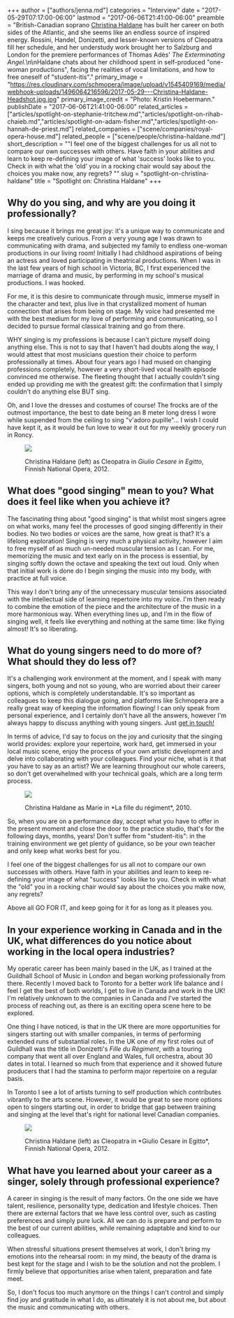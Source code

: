 +++
author = ["authors/jenna.md"]
categories = "Interview"
date = "2017-05-29T07:17:00-06:00"
lastmod = "2017-06-06T21:41:00-06:00"
preamble = "British-Canadian soprano [Christina Haldane](/scene/people/christina-haldane/) has built her career on both sides of the Atlantic, and she seems like an endless source of inspired energy. Rossini, Handel, Donizetti, and lesser-known versions of Cleopatra fill her schedule, and her understudy work brought her to Salzburg and London for the premiere performances of Thomas Adès' *The Exterminating Angel*.\n\nHaldane chats about her childhood spent in self-produced \"one-woman productions\", facing the realities of vocal limitations, and how to free oneself of \"student-itis\"."
primary_image = "https://res.cloudinary.com/schmopera/image/upload/v1545409169/media/webhook-uploads/1496064216596/2017-05-29---Christina-Haldane-Headshot.jpg.jpg"
primary_image_credit = "Photo: Kristin Hoebermann."
publishDate = "2017-06-06T21:41:00-06:00"
related_articles = ["articles/spotlight-on-stephanie-tritchew.md","articles/spotlight-on-rihab-chaieb.md","articles/spotlight-on-adam-fisher.md","articles/spotlight-on-hannah-de-priest.md"]
related_companies = ["scene/companies/royal-opera-house.md"]
related_people = ["scene/people/christina-haldane.md"]
short_description = "&quot;I feel one of the biggest challenges for us all not to compare our own successes with others. Have faith in your abilities and learn to keep re-defining your image of what &#039;success&#039; looks like to you. Check in with what the &#039;old&#039; you in a rocking chair would say about the choices you make now, any regrets? &quot;"
slug = "spotlight-on-christina-haldane"
title = "Spotlight on: Christina Haldane"
+++

## Why do you sing, and why are you doing it professionally?

I sing because it brings me great joy: it's a unique way to communicate and keeps me creatively curious. From a very young age I was drawn to communicating with drama, and subjected my family to endless one-woman productions in our living room! Initially I had childhood aspirations of being an actress and loved participating in theatrical productions. When I was in the last few years of high school in Victoria, BC, I first experienced the marriage of drama and music, by performing in my school's musical productions. I was hooked. 

For me, it is this desire to communicate through music, immerse myself in the character and text, plus live in that crystallized moment of human connection that arises from being on stage. My voice had presented me with the best medium for my love of performing and communicating, so I decided to pursue formal classical training and go from there.

WHY singing is my professions is because I can't picture myself doing anything else. This is not to say that I haven't had doubts along the way, I would attest that most musicians question their choice to perform professionally at times. About four years ago I had mused on changing professions completely, however a very short-lived vocal health episode convinced me otherwise. The fleeting thought that I actually couldn't sing ended up providing me with the greatest gift: the confirmation that I simply couldn't do anything else BUT sing. 

Oh, and I love the dresses and costumes of course! The frocks are of the outmost importance, the best to date being an 8 meter long dress I wore while suspended from the ceiling to sing "v'adoro pupille"... I wish I could have kept it, as it would be fun love to wear it out for my weekly grocery run in Roncy.

<figure data-type="image">

![](https://res.cloudinary.com/schmopera/image/upload/v1545409169/media/webhook-uploads/1496064839440/2017-05-29---Cleopatra-11.jpg.jpg)<figcaption>Christina Haldane (left) as Cleopatra in *Giulio Cesare in Egitto*, Finnish National Opera, 2012.</figcaption>
</figure>

## What does "good singing" mean to you? What does it feel like when you achieve it?

The fascinating thing about "good singing" is that whilst most singers agree on what works, many feel the processes of good singing differently in their bodies. No two bodies or voices are the same, how great is that? It's a lifelong exploration! Singing is very much a physical activity, however I aim to free myself of as much un-needed muscular tension as I can. For me, memorizing the music and text early on in the process is essential, by singing softly down the octave and speaking the text out loud. Only when that initial work is done do I begin singing the music into my body, with practice at full voice. 

This way I don't bring any of the unnecessary muscular tensions associated with the intellectual side of learning repertoire into my voice. I'm then ready to combine the emotion of the piece and the architecture of the music in a more harmonious way. When everything lines up, and I’m in the flow of singing well, it feels like everything and nothing at the same time: like flying almost! It's so liberating.

## What do young singers need to do more of? What should they do less of?

It's a challenging work environment at the moment, and I speak with many singers, both young and not so young, who are worried about their career options, which is completely understandable. It's so important as colleagues to keep this dialogue going, and platforms like Schmopera are a really great way of keeping the information flowing! I can only speak from personal experience, and I certainly don't have all the answers, however I'm always happy to discuss anything with young singers. Just [get in touch!](mailto:info@christinahaldane.com)

In terms of advice, I'd say to focus on the joy and curiosity that the singing world provides: explore your repertoire, work hard, get immersed in your local music scene, enjoy the process of your own artistic development and delve into collaborating with your colleagues. Find your niche, what is it that you have to say as an artist? We are learning throughout our whole careers, so don't get overwhelmed with your technical goals, which are a long term process. 

<figure data-type="image">

![](https://res.cloudinary.com/schmopera/image/upload/v1545409169/media/webhook-uploads/1496064789940/2017-05-29---Hadane---Marie---regiment-1.jpg.jpg)
<figcaption>Christina Haldane as Marie in *La fille du régiment*, 2010.</figcaption>
</figure>

So, when you are on a performance day, accept what you have to offer in the present moment and close the door to the practice studio, that's for the following days, months, years! Don't suffer from "student-itis": in the training environment we get plenty of guidance, so be your own teacher and only keep what works best for you. 

I feel one of the biggest challenges for us all not to compare our own successes with others. Have faith in your abilities and learn to keep re-defining your image of what "success" looks like to you. Check in with what the "old" you in a rocking chair would say about the choices you make now, any regrets? 

Above all GO FOR IT, and keep going for it for as long as it pleases you.

## In your experience working in Canada and in the UK, what differences do you notice about working in the local opera industries?

My operatic career has been mainly based in the UK, as I trained at the Guildhall School of Music in London and began working professionally from there. Recently I moved back to Toronto for a better work life balance and I feel I get the best of both worlds, I get to live in Canada and work in the UK! I'm relatively unknown to the companies in Canada and I've started the process of reaching out, as there is an exciting opera scene here to be explored. 

One thing I have noticed, is that in the UK there are more opportunities for singers starting out with smaller companies, in terms of performing extended runs of substantial roles. In the UK one of my first roles out of Guildhall was the title in Donizetti's *Fille du Régiment*, with a touring company that went all over England and Wales, full orchestra, about 30 dates in total. I learned so much from that experience and it showed future producers that I had the stamina to perform major repertoire on a regular basis. 

In Toronto I see a lot of artists turning to self production which contributes vibrantly to the arts scene. However, it would be great to see more options open to singers starting out, in order to bridge that gap between training and singing at the level that's right for national level Canadian companies.

<figure data-type="image">

![](https://res.cloudinary.com/schmopera/image/upload/v1545409169/media/webhook-uploads/1496064803111/2017-05-29---Haldane---Cleopatra-19.jpg.jpg)
<figcaption>Christina Haldane (left) as Cleopatra in *Giulio Cesare in Egitto*, Finnish National Opera, 2012.</figcaption>
</figure>

## What have you learned about your career as a singer, solely through professional experience?

A career in singing is the result of many factors. On the one side we have talent, resilience, personality type, dedication and lifestyle choices. Then there are external factors that we have less control over, such as casting preferences and simply pure luck. All we can do is prepare and perform to the best of our current abilities, while remaining adaptable and kind to our colleagues.

When stressful situations present themselves at work, I don't bring my emotions into the rehearsal room: in my mind, the beauty of the drama is best kept for the stage and I wish to be the solution and not the problem. I firmly believe that opportunities arise when talent, preparation and fate meet.

So, I don't focus too much anymore on the things I can't control and simply find joy and gratitude in what I do, as ultimately it is not about me, but about the music and communicating with others.
